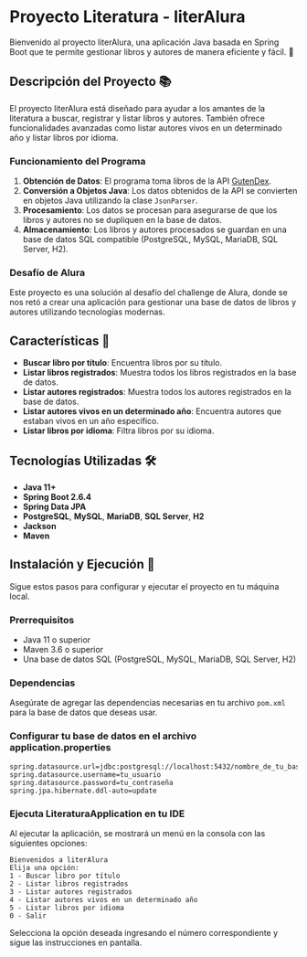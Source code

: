 # Proyecto Literatura - literAlura

Bienvenido al proyecto literAlura, una aplicación Java basada en Spring Boot que te permite gestionar libros y autores de manera eficiente y fácil. 🎉

## Descripción del Proyecto 📚

El proyecto literAlura está diseñado para ayudar a los amantes de la literatura a buscar, registrar y listar libros y autores. También ofrece funcionalidades avanzadas como listar autores vivos en un determinado año y listar libros por idioma.

### Funcionamiento del Programa

1. **Obtención de Datos**: El programa toma libros de la API [GutenDex](https://gutendex.com/).
2. **Conversión a Objetos Java**: Los datos obtenidos de la API se convierten en objetos Java utilizando la clase `JsonParser`.
3. **Procesamiento**: Los datos se procesan para asegurarse de que los libros y autores no se dupliquen en la base de datos.
4. **Almacenamiento**: Los libros y autores procesados se guardan en una base de datos SQL compatible (PostgreSQL, MySQL, MariaDB, SQL Server, H2).

### Desafío de Alura

Este proyecto es una solución al desafío del challenge de Alura, donde se nos retó a crear una aplicación para gestionar una base de datos de libros y autores utilizando tecnologías modernas.

## Características 🌟

- **Buscar libro por título**: Encuentra libros por su título.
- **Listar libros registrados**: Muestra todos los libros registrados en la base de datos.
- **Listar autores registrados**: Muestra todos los autores registrados en la base de datos.
- **Listar autores vivos en un determinado año**: Encuentra autores que estaban vivos en un año específico.
- **Listar libros por idioma**: Filtra libros por su idioma.

## Tecnologías Utilizadas 🛠️

- **Java 11+**
- **Spring Boot 2.6.4**
- **Spring Data JPA**
- **PostgreSQL**, **MySQL**, **MariaDB**, **SQL Server**, **H2**
- **Jackson**
- **Maven**

## Instalación y Ejecución 🚀

Sigue estos pasos para configurar y ejecutar el proyecto en tu máquina local.

### Prerrequisitos

- Java 11 o superior
- Maven 3.6 o superior
- Una base de datos SQL (PostgreSQL, MySQL, MariaDB, SQL Server, H2)

### Dependencias
Asegúrate de agregar las dependencias necesarias en tu archivo `pom.xml` para la base de datos que deseas usar.

### Configurar tu base de datos en el archivo application.properties
```
spring.datasource.url=jdbc:postgresql://localhost:5432/nombre_de_tu_base_de_datos
spring.datasource.username=tu_usuario
spring.datasource.password=tu_contraseña
spring.jpa.hibernate.ddl-auto=update
```

### Ejecuta LiteraturaApplication en tu IDE
Al ejecutar la aplicación, se mostrará un menú en la consola con las siguientes opciones:
```
Bienvenidos a literAlura
Elija una opción:
1 - Buscar libro por título
2 - Listar libros registrados
3 - Listar autores registrados
4 - Listar autores vivos en un determinado año
5 - Listar libros por idioma
0 - Salir
```
Selecciona la opción deseada ingresando el número correspondiente y sigue las instrucciones en pantalla.





